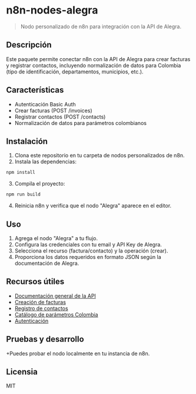 
# n8n-nodes-alegra

> Nodo personalizado de n8n para integración con la API de Alegra.

## Descripción

Este paquete permite conectar n8n con la API de Alegra para crear facturas y registrar contactos, incluyendo normalización de datos para Colombia (tipo de identificación, departamentos, municipios, etc.).

## Características

- Autenticación Basic Auth
- Crear facturas (POST /invoices)
- Registrar contactos (POST /contacts)
- Normalización de datos para parámetros colombianos

## Instalación

1. Clona este repositorio en tu carpeta de nodos personalizados de n8n.
2. Instala las dependencias:

 ```bash
 npm install
 ```

3. Compila el proyecto:

 ```bash
 npm run build
 ```

4. Reinicia n8n y verifica que el nodo "Alegra" aparece en el editor.

## Uso

1. Agrega el nodo "Alegra" a tu flujo.
2. Configura las credenciales con tu email y API Key de Alegra.
3. Selecciona el recurso (factura/contacto) y la operación (crear).
4. Proporciona los datos requeridos en formato JSON según la documentación de Alegra.

## Recursos útiles

- [Documentación general de la API](https://developer.alegra.com/)
- [Creación de facturas](https://developer.alegra.com/reference/post_invoices)
- [Registro de contactos](https://developer.alegra.com/reference/post_contacts)
- [Catálogo de parámetros Colombia](https://developer.alegra.com/reference/colombia)
- [Autenticación](https://developer.alegra.com/reference/autenticaci%C3%B3n)

## Pruebas y desarrollo

+Puedes probar el nodo localmente en tu instancia de n8n. 

## Licensia

MIT
